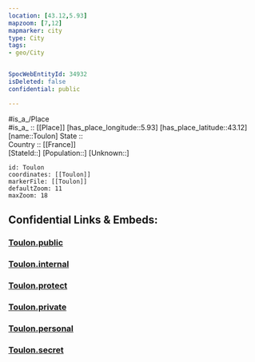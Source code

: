```yaml
---
location: [43.12,5.93] 
mapzoom: [7,12] 
mapmarker: city 
type: City
tags:
- geo/City


SpocWebEntityId: 34932
isDeleted: false
confidential: public

---
```

#is_a_/Place  
#is_a_ :: [[Place]] 
[has_place_longitude::5.93] 
[has_place_latitude::43.12] 
[name::Toulon] 
State ::  
Country :: [[France]]  
[StateId::] 
[Population::] 
[Unknown::] 


```leaflet
id: Toulon
coordinates: [[Toulon]] 
markerFile: [[Toulon]] 
defaultZoom: 11 
maxZoom: 18
```


## Confidential Links & Embeds: 

### [Toulon.public](/_public/\Earth\Continent\Europe\Europe~West\France\regions~France\Provence-Alpes-Côte_d'Azur\departments~Provence\Var\communes~Var\Toulon\cities~ToulonToulon.public.md) 

### [Toulon.internal](/_internal/\Earth\Continent\Europe\Europe~West\France\regions~France\Provence-Alpes-Côte_d'Azur\departments~Provence\Var\communes~Var\Toulon\cities~ToulonToulon.internal.md) 

### [Toulon.protect](/_protect/\Earth\Continent\Europe\Europe~West\France\regions~France\Provence-Alpes-Côte_d'Azur\departments~Provence\Var\communes~Var\Toulon\cities~ToulonToulon.protect.md) 

### [Toulon.private](/_private/\Earth\Continent\Europe\Europe~West\France\regions~France\Provence-Alpes-Côte_d'Azur\departments~Provence\Var\communes~Var\Toulon\cities~ToulonToulon.private.md) 

### [Toulon.personal](/_personal/\Earth\Continent\Europe\Europe~West\France\regions~France\Provence-Alpes-Côte_d'Azur\departments~Provence\Var\communes~Var\Toulon\cities~ToulonToulon.personal.md) 

### [Toulon.secret](/_secret/\Earth\Continent\Europe\Europe~West\France\regions~France\Provence-Alpes-Côte_d'Azur\departments~Provence\Var\communes~Var\Toulon\cities~ToulonToulon.secret.md)

